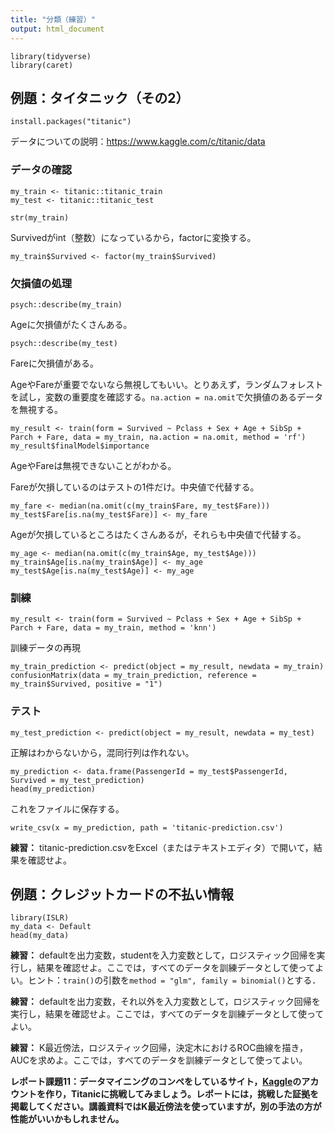 ```yaml
---
title: "分類（練習）"
output: html_document
---
```


```{r, message=FALSE}
library(tidyverse)
library(caret)
```

## 例題：タイタニック（その2）

```{r, eval=FALSE}
install.packages("titanic")
```

データについての説明：https://www.kaggle.com/c/titanic/data

### データの確認

```{r}
my_train <- titanic::titanic_train
my_test <- titanic::titanic_test
```

```{r}
str(my_train)
```

Survivedがint（整数）になっているから，factorに変換する。

```{r}
my_train$Survived <- factor(my_train$Survived)
```

### 欠損値の処理

```{r,warning=FALSE}
psych::describe(my_train)
```

Ageに欠損値がたくさんある。

```{r,warning=FALSE}
psych::describe(my_test)
```

Fareに欠損値がある。

AgeやFareが重要でないなら無視してもいい。とりあえず，ランダムフォレストを試し，変数の重要度を確認する。`na.action = na.omit`で欠損値のあるデータを無視する。

```{r, cache=TRUE}
my_result <- train(form = Survived ~ Pclass + Sex + Age + SibSp + Parch + Fare, data = my_train, na.action = na.omit, method = 'rf')
my_result$finalModel$importance
```

AgeやFareは無視できないことがわかる。

Fareが欠損しているのはテストの1件だけ。中央値で代替する。

```{r}
my_fare <- median(na.omit(c(my_train$Fare, my_test$Fare)))
my_test$Fare[is.na(my_test$Fare)] <- my_fare
```

Ageが欠損しているところはたくさんあるが，それらも中央値で代替する。

```{r}
my_age <- median(na.omit(c(my_train$Age, my_test$Age)))
my_train$Age[is.na(my_train$Age)] <- my_age
my_test$Age[is.na(my_test$Age)] <- my_age
```

### 訓練

```{r, cache=TRUE}
my_result <- train(form = Survived ~ Pclass + Sex + Age + SibSp + Parch + Fare, data = my_train, method = 'knn')
```

訓練データの再現

```{r}
my_train_prediction <- predict(object = my_result, newdata = my_train)
confusionMatrix(data = my_train_prediction, reference = my_train$Survived, positive = "1")
```

### テスト

```{r}
my_test_prediction <- predict(object = my_result, newdata = my_test)
```

正解はわからないから，混同行列は作れない。

```{r}
my_prediction <- data.frame(PassengerId = my_test$PassengerId, Survived = my_test_prediction)
head(my_prediction)
```

これをファイルに保存する。

```{r}
write_csv(x = my_prediction, path = 'titanic-prediction.csv')
```

**練習：** titanic-prediction.csvをExcel（またはテキストエディタ）で開いて，結果を確認せよ。

## 例題：クレジットカードの不払い情報

```{r}
library(ISLR)
my_data <- Default
head(my_data)
```

**練習：** defaultを出力変数，studentを入力変数として，ロジスティック回帰を実行し，結果を確認せよ。ここでは，すべてのデータを訓練データとして使ってよい。ヒント：`train()`の引数を`method = "glm", family = binomial()`とする．

**練習：** defaultを出力変数，それ以外を入力変数として，ロジスティック回帰を実行し，結果を確認せよ。ここでは，すべてのデータを訓練データとして使ってよい。

**練習：** K最近傍法，ロジスティック回帰，決定木におけるROC曲線を描き，AUCを求めよ。ここでは，すべてのデータを訓練データとして使ってよい。

**レポート課題11：データマイニングのコンペをしているサイト，[Kaggle](https://www.kaggle.com/c/titanic)のアカウントを作り，Titanicに挑戦してみましょう。レポートには，挑戦した証拠を掲載してください。講義資料ではK最近傍法を使っていますが，別の手法の方が性能がいいかもしれません。**
